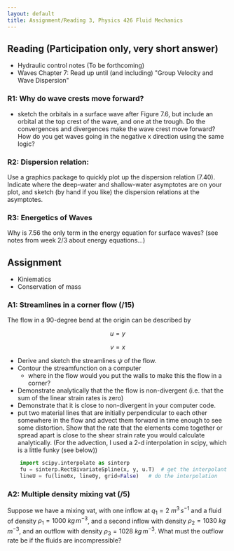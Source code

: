 ```yaml
---
layout: default
title: Assignment/Reading 3, Physics 426 Fluid Mechanics
---
```



## Reading (Participation only, very short answer)

  - Hydraulic control notes (To be forthcoming)
  - Waves Chapter 7: Read up until (and including) "Group Velocity and Wave
  Dispersion"

### R1: Why do wave crests move forward?  

 - sketch the orbitals in a surface wave after Figure 7.6, but include an orbital at the top crest of the wave, and one at the trough.  Do the convergences and divergences make the wave crest move forward?  How do you get waves going in the negative x direction using the same logic?

### R2: Dispersion relation:

Use a graphics package to quickly plot up the dispersion relation (7.40).  Indicate where the deep-water and shallow-water asymptotes are on your plot, and sketch (by hand if you like) the dispersion relations at the asymptotes.

### R3: Energetics of Waves

Why is 7.56 the only term in the energy equation for surface waves?  (see notes
from week 2/3 about energy equations...)


## Assignment

 - Kiniematics
 - Conservation of mass

### A1: Streamlines in a corner flow (/15)

The flow in a 90-degree bend at the origin can be described by

$$u = y$$

$$v = x$$

  - Derive and sketch the streamlines $\psi$ of the flow.
  - Contour the streamfunction on a computer
    - where in the flow would you put the walls to make this the flow in a corner?
  - Demonstrate analytically that the the flow is non-divergent (i.e. that the
    sum of the linear strain rates is zero)
  - Demonstrate that it is close to non-divergent in your computer code.  
  - put two material lines that are initially perpendicular to each other somewhere in the flow and advect them forward in time enough to see some distortion.  Show that the rate that the elements come together or spread apart is close to the shear strain rate you would calculate analytically.  (For the advection, I used a 2-d interpolation in scipy, which is a little funky (see below))

```python
    import scipy.interpolate as sinterp
    fu = sinterp.RectBivariateSpline(x, y, u.T)  # get the interpolant
    lineU = fu(line0x, line0y, grid=False)   # do the interpolation
```


### A2: Multiple density mixing vat (/5)

Suppose we have a mixing vat, with one inflow at $q_1 = 2\ m^3\,s^{-1}$ and a fluid of density $\rho_1 = 1000\ kg\,m^{-3}$, and a second inflow with density $\rho_2 = 1030\ kg\,m^{-3}$, and an outflow with density $\rho_3 = 1028\ kg\,m^{-3}$.  What must the outflow rate be if the fluids are incompressible?

